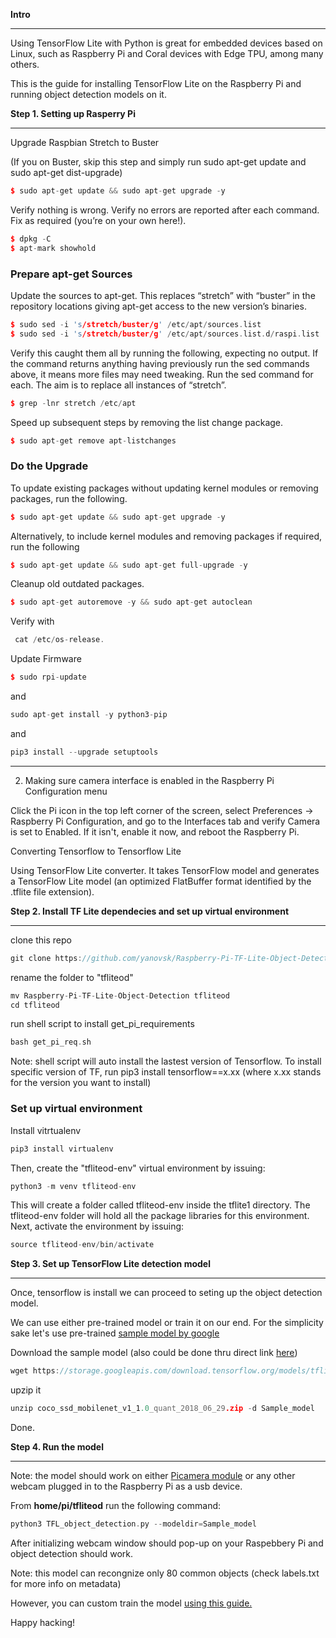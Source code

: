 **Intro**

---

Using TensorFlow Lite with Python is great for embedded devices based on Linux, such as Raspberry Pi and Coral devices with Edge TPU, among many others. 

This is the guide for installing TensorFlow Lite on the Raspberry Pi and running object detection models on it.

**Step 1. Setting up Rasperry Pi**

---

Upgrade Raspbian Stretch to Buster

(If you on Buster, skip this step and simply run sudo apt-get update and sudo apt-get dist-upgrade)

```cpp
$ sudo apt-get update && sudo apt-get upgrade -y
```

Verify nothing is wrong. Verify no errors are reported after each command. Fix as required (you’re on your own here!).

```cpp
$ dpkg -C
$ apt-mark showhold
```

### Prepare apt-get Sources

Update the sources to apt-get. This replaces “stretch” with “buster” in the repository locations giving apt-get access to the new version’s binaries.

```cpp
$ sudo sed -i 's/stretch/buster/g' /etc/apt/sources.list    
$ sudo sed -i 's/stretch/buster/g' /etc/apt/sources.list.d/raspi.list
```

Verify this caught them all by running the following, expecting no output. If the command returns anything having previously run the sed commands above, it means more files may need tweaking. Run the sed command for each. The aim is to replace all instances of “stretch”.

```cpp
$ grep -lnr stretch /etc/apt
```

Speed up subsequent steps by removing the list change package.

```cpp
$ sudo apt-get remove apt-listchanges
```

### Do the Upgrade

To update existing packages without updating kernel modules or removing packages, run the following.

```cpp
$ sudo apt-get update && sudo apt-get upgrade -y
```

Alternatively, to include kernel modules and removing packages if required, run the following 

```cpp
$ sudo apt-get update && sudo apt-get full-upgrade -y
```

Cleanup old outdated packages.

```cpp
$ sudo apt-get autoremove -y && sudo apt-get autoclean
```

Verify with

```cpp
 cat /etc/os-release.
```

Update Firmware

```cpp
$ sudo rpi-update
```

and

```cpp
sudo apt-get install -y python3-pip
```

and

```cpp
pip3 install --upgrade setuptools
```

---

2. Making sure camera interface is enabled in the Raspberry Pi Configuration menu

Click the Pi icon in the top left corner of the screen, select Preferences -> Raspberry Pi Configuration, and go to the Interfaces tab and verify Camera is set to Enabled. If it isn't, enable it now, and reboot the Raspberry Pi.

Converting Tensorflow to Tensorflow Lite

Using TensorFlow Lite converter. It takes TensorFlow model and generates a TensorFlow Lite model (an optimized FlatBuffer format identified by the .tflite file extension).

**Step 2. Install TF Lite dependecies and set up virtual environment**

---

clone this repo

```cpp
git clone https://github.com/yanovsk/Raspberry-Pi-TF-Lite-Object-Detection
```

rename the folder to "tfliteod"

```cpp
mv Raspberry-Pi-TF-Lite-Object-Detection tfliteod
cd tfliteod
```

run shell script to install get_pi_requirements

```cpp
bash get_pi_req.sh
```

Note: shell script will auto install the lastest version of Tensorflow. To install specific version of TF, run pip3 install tensorflow==x.xx (where x.xx stands for the version you want to install)

### Set up virtual environment

Install vitrtualenv

```cpp
pip3 install virtualenv 
```

Then, create the "tfliteod-env" virtual environment by issuing:

```cpp
python3 -m venv tfliteod-env
```

This will create a folder called tfliteod-env inside the tflite1 directory. The tfliteod-env folder will hold all the package libraries for this environment. Next, activate the environment by issuing:

```cpp
source tfliteod-env/bin/activate
```

**Step 3. Set up TensorFlow Lite detection model**

---

Once, tensorflow is install we can proceed to seting up the object detection model. 

We can use either pre-trained model or train it on our end. For the simplicity sake let's use pre-trained [sample model by google](https://www.tensorflow.org/lite/examples/object_detection/overview)

Download the sample model (also could be done thru direct link [here](https://tfhub.dev/tensorflow/lite-model/ssd_mobilenet_v1/1/metadata/1?lite-format=tflite))

```cpp
wget https://storage.googleapis.com/download.tensorflow.org/models/tflite/coco_ssd_mobilenet_v1_1.0_quant_2018_06_29.zip
```

upzip it 

```cpp
unzip coco_ssd_mobilenet_v1_1.0_quant_2018_06_29.zip -d Sample_model
```

Done.

**Step 4. Run the model**

---

Note: the model should work on either [Picamera module](https://projects.raspberrypi.org/en/projects/getting-started-with-picamera) or any other webcam plugged in to the Raspberry Pi as a usb device. 

From **home/pi/tfliteod** run the following command:

```cpp
python3 TFL_object_detection.py --modeldir=Sample_model
```

After initializing  webcam window should pop-up on your Raspebbery Pi and object detection should work.

Note: this model can recongnize only 80 common objects (check labels.txt for more info on metadata)

However, you can custom train the model [using this guide.](https://github.com/EdjeElectronics/TensorFlow-Lite-Object-Detection-on-Android-and-Raspberry-Pi#part-1---how-to-train-convert-and-run-custom-tensorflow-lite-object-detection-models-on-windows-10)

Happy hacking!
